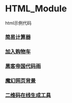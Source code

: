 # HTML_Module
html示例代码
### <a href="https://huidge.github.io/HTML_Module/caculator.html">简易计算器</a>
### <a href="https://huidge.github.io/HTML_Module/cart.html">加入购物车</a>
### <a href="https://huidge.github.io/HTML_Module/TheMatrix.html">黑客帝国代码雨</a>
### <a href="https://huidge.github.io/HTML_Module/MagicBackground.html">魔幻网页背景</a>
### <a href="https://huidge.github.io/HTML_Module/qrcode.html">二维码在线生成工具</a>
